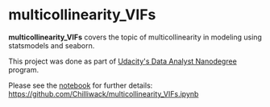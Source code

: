 # multicollinearity_VIFs

**multicollinearity_VIFs** covers the topic of multicollinearity in modeling using statsmodels and seaborn.

This project was done as part of [Udacity's Data Analyst Nanodegree](https://www.udacity.com/course/data-analyst-nanodegree--nd002) program.

Please see the [notebook](https://github.com/Chilliwack/multicollinearity_VIFs) for further details: https://github.com/Chilliwack/multicollinearity_VIFs.ipynb
